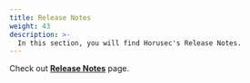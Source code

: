 ```yaml
---
title: Release Notes
weight: 43
description: >-
  In this section, you will find Horusec's Release Notes.
---
```



Check out [**Release Notes**](https://github.com/ZupIT/horusec/releases) page.
